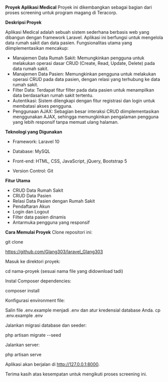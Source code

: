 **Proyek Aplikasi Medical**
Proyek ini dikembangkan sebagai bagian dari proses screening untuk program magang di Teracorp.

**Deskripsi Proyek**

Aplikasi Medical adalah sebuah sistem sederhana berbasis web yang dibangun dengan framework Laravel. Aplikasi ini berfungsi untuk mengelola data rumah sakit dan data pasien. Fungsionalitas utama yang diimplementasikan mencakup:
- Manajemen Data Rumah Sakit: Memungkinkan pengguna untuk melakukan operasi dasar CRUD (Create, Read, Update, Delete) pada data rumah sakit.
- Manajemen Data Pasien: Memungkinkan pengguna untuk melakukan operasi CRUD pada data pasien, dengan relasi yang terhubung ke data rumah sakit.
- Filter Data: Terdapat fitur filter pada data pasien untuk menampilkan data berdasarkan rumah sakit tertentu.
- Autentikasi: Sistem dilengkapi dengan fitur registrasi dan login untuk membatasi akses pengguna.
- Penggunaan AJAX: Sebagian besar interaksi CRUD diimplementasikan menggunakan AJAX, sehingga memungkinkan pengalaman pengguna yang lebih responsif tanpa memuat ulang halaman.

**Teknologi yang Digunakan**

- Framework: Laravel 10

- Database: MySQL

- Front-end: HTML, CSS, JavaScript, jQuery, Bootstrap 5

- Version Control: Git

**Fitur Utama**

- CRUD Data Rumah Sakit
- CRUD Data Pasien
- Relasi Data Pasien dengan Rumah Sakit
- Pendaftaran Akun
- Login dan Logout
- Filter data pasien dinamis
- Antarmuka pengguna yang responsif
  
**Cara Memulai Proyek**
Clone repositori ini:

git clone 

https://github.com/Glang303/laravel_Glang303

Masuk ke direktori proyek:

cd nama-proyek (sesuai nama file yang didownload tadi)


Instal Composer dependencies:

composer install


Konfigurasi environment file:

Salin file .env.example menjadi .env dan atur kredensial database Anda.
cp .env.example .env


Jalankan migrasi database dan seeder:

php artisan migrate --seed


Jalankan server:

php artisan serve


Aplikasi akan berjalan di http://127.0.0.1:8000.

Terima kasih atas kesempatan untuk mengikuti proses screening ini.
